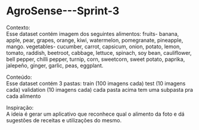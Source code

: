 # AgroSense---Sprint-3


Contexto:                                        
Esse dataset contém imagem dos seguintes alimentos:
fruits- banana, apple, pear, grapes, orange, kiwi, watermelon, pomegranate, pineapple, mango. vegetables- cucumber, carrot, capsicum, onion, potato, lemon, tomato, raddish, beetroot, cabbage, lettuce, spinach, soy bean, cauliflower, bell pepper, chilli pepper, turnip, corn, sweetcorn, sweet potato, paprika, jalepeño, ginger, garlic, peas, eggplant.


Conteúdo:                                 
Esse dataset contém 3 pastas:
train (100 imagens cada)
test (10 imagens cada)
validation (10 imagens cada)
cada pasta acima tem uma subpasta pra cada alimento


Inspiração:                                 
A ideia é gerar um aplicativo que reconhece qual o alimento da foto e dá sugestões de receitas e utilizações do mesmo.
